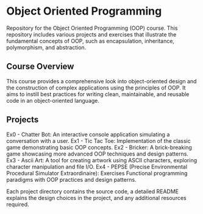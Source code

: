 # Object Oriented Programming
Repository for the Object Oriented Programming (OOP) course. This repository includes various projects and exercises that illustrate the fundamental concepts of OOP, such as encapsulation, inheritance, polymorphism, and abstraction.

## Course Overview
This course provides a comprehensive look into object-oriented design and the construction of complex applications using the principles of OOP. It aims to instill best practices for writing clean, maintainable, and reusable code in an object-oriented language.

## Projects
Ex0 - Chatter Bot: An interactive console application simulating a conversation with a user.
Ex1 - Tic Tac Toe: Implementation of the classic game demonstrating basic OOP concepts.
Ex2 - Bricker: A brick-breaking game showcasing more advanced OOP techniques and design patterns.
Ex3 - Ascii Art: A tool for creating artwork using ASCII characters, exploring character manipulation and file I/O.
Ex4 - PEPSE (Precise Environmental Procedural Simulator Extraordinaire): Exercises Functional programming paradigms with OOP practices and design patterns.

Each project directory contains the source code, a detailed README explains the design choices in the project, and any additional resources required.
